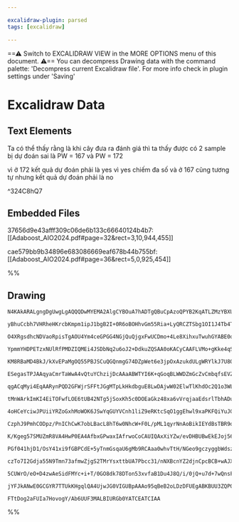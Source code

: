 ```yaml
---

excalidraw-plugin: parsed
tags: [excalidraw]

---
```

==⚠  Switch to EXCALIDRAW VIEW in the MORE OPTIONS menu of this document. ⚠== You can decompress Drawing data with the command palette: 'Decompress current Excalidraw file'. For more info check in plugin settings under 'Saving'


# Excalidraw Data
## Text Elements
Ta có thể thấy rằng là khi cây đưa ra đánh giá thì ta thấy
được có 2 sample bị dự đoán sai là PW = 167 và PW = 172 

vì ở 172 kết quả dự đoán phải là yes vì yes chiếm đa số và 
ở 167 cũng tương tự nhưng kết quả dự đoán phải là no 

 ^324C8hQ7

## Embedded Files
37656d9e43afff309c06de6b133c66640124b4b7: [[Adaboost_AIO2024.pdf#page=32&rect=3,10,944,455]]

cae579bb9b34896e683086669eaf678b44b755bf: [[Adaboost_AIO2024.pdf#page=36&rect=5,0,925,454]]

%%
## Drawing
```compressed-json
N4KAkARALgngDgUwgLgAQQQDwMYEMA2AlgCYBOuA7hADTgQBuCpAzoQPYB2KqATLZMzYBXUtiRoIACyhQ4zZAHoFAc0JRJQgEYA6bGwC2CgF7N6hbEcK4OCtptbErHALRY8RMpWdx8Q1TdIEfARcZgRmBShcZQUebQBWbR4aOiCEfQQOKGZuAG1wMFAwYogSbggKAGYANmZsSUkADhTiyFhEcsJ9aKR+EsxuZ0qARgAGbQAWYYn4ieqeHmqJhdm+

yBhuCcbh7VHRheHKrcbKmpm1ipJ1bgB2I+0R6oBOHhvGm55Ria+LyQRCZTSbg1OI1J4Tb4TJ6nG5LSoXazKYLcUYXZhQUhsADWCAAwmx8GxSOUAMR7cmjFolTS4bBY5SYoQcYj4wnEiQY6zMOC4QJZKmQABmhHw+AAyrBkRJJLSNIEBRB0ZicQB1K6SbjDNEY7EICUwKXoQQeBWMwEccI5NBagqQNg87BqDbWvYXRnMi3MK2oDhCUVohAIYjcRpz

O4XRgsdhcNDVaoRpisTgAOU4Ym4ceGPGG4NGjQuQjgxFwUCDmo+4Le8XihxuTwuhGYABE0qXg2hBQQwhcGcI4ABJYje3IAXQummEzIAosEMllh2PbRAiBwsdxff6l4S6WWO12EBdhcFB+U8Ah4nXNJonpojo0ntUENUTnm488QoLqm9NBDNDdq5ogoKnUBDiKg+StGANqQcMtqLq0pTMlg5QAFpGBABQAL59EUJTtGBpTdMovRLpGSYxqgz4TAmU

YpmmYHDPETzxNUlRfPMDZIQMEi4JSDbNq2u6oJ2+DdkuZQSAA0oKACyCAAFLVMo+gKke4qSgRMr1CIJEIUqupqsQ1zWtqyp6hp5TGmUbrCOalqahc9q0k6mqukuiKGqiS7cagQyVIk4KNI0PDxEchz7KGFzOr5PAQto4IQheexQqMwzDPmS76TirJEqSFJ7AqNJ0r2TIsgSuUcuQHDcrymRQAqFDqrc2bxU8wywsM8yzMFGUIX8AJAmgYWTGxNxb

KM8RBaMD4BkJ/kXvEPaMgOQ55PBJSCuQGQnmgG74DZpWet6e3jpOxAzukdULgWRYlkJ7U8OCCxBTcE3UVuhCruufr7VubA7u2qAYkIB6ZVEUBCN6ECIMyn3KKpIoIDt6CVLCLHEE8CATJUuCCnjbFPNgozVMQT6aIclTYG+3xZhMP5/sB7hgRBrTQazcFYThS74eUQREHIuklGR0abDcNHkamHDpmgF5Zo0qUceJXHlLgTwAGoKo2LbBG23AiWJC

ESegasTPJAAqyaCmrTaWwA4vQtuYChzijDcAAaABWTYI6K+qGoqBLWWDZmGcZvCmbqfsEVZwYHXZXooo5DouS6XkIR5YFp/0gydY0Dz+aNPAnCF1TVlFOfxOM4KhdUXxjMxebwsHuo5ey6AkggjRMaM2CFbS9LumVbLlJy1U8ny9UXI1RkakNiT+f+WZtcTaX3r8/yAvV1pPJM2YVm10xjYcs2A0Fj3MSCS19oOw62pARhsAAMlixDJvEQgTCqyg

qgACqMyi4EqAARynPQD2GFWjrSFFtJGgMTpLkHkdbguE8LwDAjwW02ElwTlKhdOc2Q1o3WLLra0FZlgwldpUPgH0vq7R+hcbcOJAb6wQJzAoKDoBoN5qKQgAsFTC04NwGs4toyS2lqgZYNx2pMSOJxUmPkIC4AAIKawEjrISLCGyAwgLiXEABFBAmgZK4gmMoKAU5+z2xuP+CYWIOAqUPCKdSBpo6B1js3VUTU0DUL0jqHEUdLJuNNLZSQSC0BZz

tMnWArkImKI4EiTOFwfLOE6tUB42NTg5jSoxKh5c0DOEaGkz48xa6vVrqjaaEdsrlTbhADuXcng9z7sVQercR5VRqhPBqXjUAjG0O8RipcnhPGCv+Gs70+ob0GqgHM8Ucx3FRhkiEcx4yZUDIDTqWweAjH2FfQsN88h3wgA/Z+r936f2/n/ABwDQHgLgoeGByN4EIUQfZNAKC2hcO8Zg06uDZxXUIUuQsxD7pkO2RUu4PiSgrjXHQzcCFGEaP3Gw

4oHCeYciwJPUiiYRZoGxhMoWOK6JSwYqGUYVCnh1liZ9eRKtcSqO1ggEhwl9xaPKFQiYuJGiSD0TcH2zj/Yx2An4hAodZ7hw8eZFxgSTRx1CW81AsSnKOmianBE8TPJJMGCMHYdZwQjPeDUKsBL1iahaulZ4+xUal2JiaxUIq2kSHqd3Xu45+4lWZI69Ao9Ol1W6TPW4rtWovC/BebYIV14DS3jM0M/ST6almBNOMUjeolBKita6S5Nq4G2nA+hC

CzphJ9PmhCODpz/PnIChCwK7obLBacL8hT6w0NhcW+F0L/pML1qyrNnAoBikIEYdBsTBR9oAGI5pFNFO1pZMDRogGbXAqBsAAGegaSEAMN467ACleDAVApBACNePE1A+AAAHqAsSSEIMugAR3uwAiICAAbAJd5BUD3oAIccEkKgVQ7710ABugZLvULugAOhwJ9gBjvGwMutdPBUDMBzT4BAqBNCAGm8VAxBACPeG+tgn6EO4GvWe1AP8VSoAALwz

K/Kgeg57SMUZmR8VA4HwP0EA4AfbxGPwaxIAfrwoCoCAUIQAxXiYZw/evDHBUBwEkEJoj56YDhBo4BhTzBl1Xp4/oN9S7mCAEW8Gj57wOcc6jcZdgBLQGPVAR9gBCwAszhr9j7j28f44JkT2HcP4ek7Jk956OBsGYxwcDppKBm0xeURdsH11bpA3uw9x7iOXuvdgO9b7n37qXR+r9P7CB/vUIBqIO6YDgagzB1dvACP6GQ6hjDbnxP4cQ3JkjZHK

PGf041hjD1/OsY41xi9fGBPCdE+5yTnmGsqaU6gMb9RCAaa0whvTtH/NGeo9gczyggbWdsz6SQDm1tOf665sTEmpMyYa75zrXALizqgEoogygKLLgQIKLFCFIxQHMAQG7AJ7tQHtAqPQWRCMWlIE8ktJQiQAk+gQELc6wtLtK+oKLkhd37qPWt+LV7b0PtS6+jL37f0AaAwVorj7oMRfg4hirwQquDdq5J+r3m2vNeowt+jzWmMsY4Gx1ARmmN7Z

czTo7I2Gdja55N9Tmn73afmwZjgS2TMrYsxttbUA7Pbcc31/nNXBcnYZ2djnCpcBCB+wAJXCIOsCwNQYIs+ggAAElM6NOwqFYXAPBRRcA4ASjusggo0A/gZHKMWUga4+gMEIAgCgAAhd1rSamkjxgnoCofsAiAnv2Us+gJRmS9XUzuLqqQQBT6QNPGfo8tLOjnn148/XJ9T3VdP6Qx1OICRIIVtfi/14z1ngyPSoWF7r1kBvmeRUt6NEE9vJf0jG

5CUWrO/eO+D4zwAeSidFMYc+i+T/0GO8dk78DTon53xvfaB1Du4J8Q/i/0jQ+u7d+7wQnsF830f4fvJrvF7YBQP4uA83tvn1vqcZkJRD/L/EIbRXkTEKgS/KAIfYAyAs2L5dAQeAvOoTEUUN2UWCYfpT4Qpasd4EZViUPVAgkfAAATUGAWCwKWBtSCmrC/DjFDwfgMB9xewIBBk1BRUgGfyv30Gn0OgVQgGQNDwZBIFP2HWENIFENLDgCEQkJIBk

jYFJkANwE0GCGYR7TTUkKHgqlQA4UjwJG0VIGUBpAAAo95qBeB2oLDzDFUEgABKBUU3ZQP0XkcoIw0w7ZVEXgNiawnw2w+IBwzg//OqbvHEFfN7TgY6UHCAbNDIU3JCSQ+JFgkoTIFQtQ7gS3C4bAfmDI0gEGC4DgHNC3PIq3MHI3FcYokGIIuwD2BAbAbIMUQouABQpQwo1QpFUSUoxReowgRgM2NgAkZIz5DoVvNIHowRLIyGH7fQBAkYttX6B

FTtDog2aFUIa7HovogY/Ab6UUF3MALBIURGb0YATCEATCIAA
```
%%